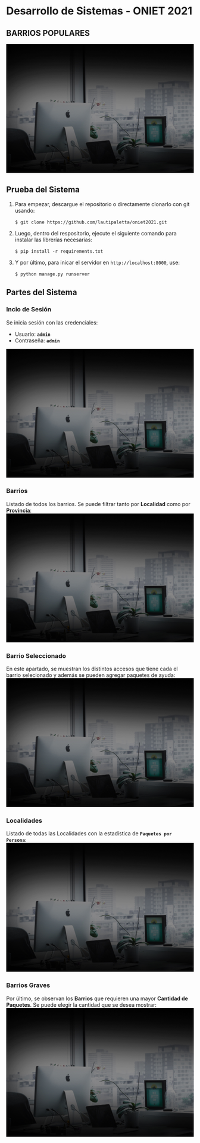 # Desarrollo de Sistemas - ONIET 2021
## BARRIOS POPULARES
!["Dashboard"](assets/images/auth/lockscreen-bg.jpg)
## Prueba del Sistema
1. Para empezar, descargue el repositorio o directamente clonarlo con git usando:
    ```text
    $ git clone https://github.com/lautipaletta/oniet2021.git
    ```
2. Luego, dentro del respositorio, ejecute el siguiente comando para instalar las librerías necesarias:
    ```text
    $ pip install -r requirements.txt
    ```
3. Y por último, para inicar el servidor en `http://localhost:8000`, use:
     ```text
     $ python manage.py runserver
     ```   
## Partes del Sistema

### Incio de Sesión
Se inicia sesión con las credenciales:
   - Usuario: **`admin`**
   - Contraseña: **`admin`**
  
!["Dashboard"](assets/images/auth/lockscreen-bg.jpg)

### Barrios
Listado de todos los barrios. Se puede filtrar tanto por **Localidad** como por **Provincia**:
!["Dashboard"](assets/images/auth/lockscreen-bg.jpg)

### Barrio Seleccionado

En este apartado, se muestran los distintos accesos que tiene cada el barrio selecionado y además se pueden agregar paquetes de ayuda:
!["Dashboard"](assets/images/auth/lockscreen-bg.jpg)

### Localidades
Listado de todas las Localidades con la estadística de **`Paquetes por Persona`**:
!["Dashboard"](assets/images/auth/lockscreen-bg.jpg)

### Barrios Graves
Por último, se observan los **Barrios** que requieren una mayor **Cantidad de Paquetes**. Se puede elegir la cantidad que se desea mostrar:
!["Dashboard"](assets/images/auth/lockscreen-bg.jpg)